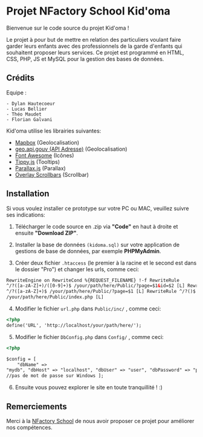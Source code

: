 # Projet NFactory School Kid'oma

Bienvenue sur le code source du projet Kid'oma !

Le projet à pour but de mettre en relation des particuliers voulant faire garder leurs enfants avec des professionnels de la garde d'enfants qui souhaitent proposer leurs services.
Ce projet est programmé en HTML, CSS, PHP, JS et MySQL pour la gestion des bases de données.

## Crédits

Equipe :

    - Dylan Hautecoeur
    - Lucas Bellier
    - Théo Maudet
    - Florian Galvani

Kid'oma utilise les librairies suivantes:

- [Mapbox](https://www.mapbox.com/) (Geolocalisation)
- [geo.api.gouv (API Adresse)](https://geo.api.gouv.fr/) (Geolocalisation)
- [Font Awesome](https://fontawesome.com/) (Icônes)
- [Tippy.js](https://atomiks.github.io/tippyjs/) (Tooltips)
- [Parallax.js](https://matthew.wagerfield.com/parallax/) (Parallax)
- [Overlay Scrollbars](https://kingsora.github.io/OverlayScrollbars/#!overview) (Scrollbar)

## Installation

Si vous voulez installer ce prototype sur votre PC ou MAC, veuillez suivre ses indications:

1. Télécharger le code source en .zip via **"Code"** en haut à droite et ensuite **"Download ZIP"**.

2. Installer la base de données `(kidoma.sql)` sur votre application de gestions de base de données, par exemple **PHPMyAdmin**.

3. Créer deux fichier `.htaccess` (le premier à la racine et le second est dans le dossier "Pro") et changer les urls, comme ceci:

```html
RewriteEngine on RewriteCond %{REQUEST_FILENAME} !-f RewriteRule
^/?([a-zA-Z]+)/([0-9]+)$ /your/path/here/Public/?page=$1&id=$2 [L] RewriteRule
^/?([a-zA-Z]+)$ /your/path/here/Public/?page=$1 [L] RewriteRule ^/?()$
/your/path/here/Public/index.php [L]
```

4. Modifier le fichier `url.php` dans `Public/inc/` , comme ceci:

```html
<?php
define('URL', 'http://localhost/your/path/here/');
```

5. Modifier le fichier `DbConfig.php` dans `Config/` , comme ceci:

```html
<?php

$config = [
    "dbName" =>
"mydb", "dbHost" => "localhost", "dbUser" => "user", "dbPassword" => "password"
//pas de mot de passe sur Windows ];
```

6. Ensuite vous pouvez explorer le site en toute tranquillité ! :)

## Remerciements

Merci à la [NFactory School](https://nfactory.school/) de nous avoir proposer ce projet pour améliorer nos compétences.
